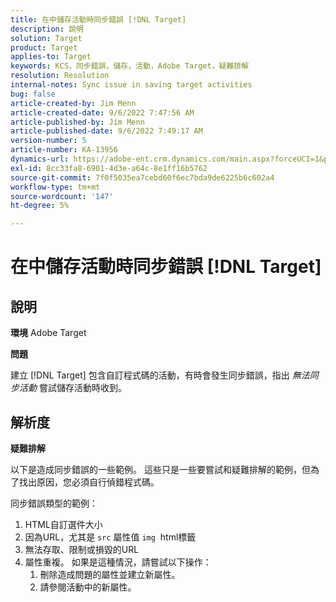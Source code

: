 ```yaml
---
title: 在中儲存活動時同步錯誤 [!DNL Target]
description: 說明
solution: Target
product: Target
applies-to: Target
keywords: KCS，同步錯誤，儲存，活動，Adobe Target，疑難排解
resolution: Resolution
internal-notes: Sync issue in saving target activities
bug: false
article-created-by: Jim Menn
article-created-date: 9/6/2022 7:47:56 AM
article-published-by: Jim Menn
article-published-date: 9/6/2022 7:49:17 AM
version-number: 5
article-number: KA-13956
dynamics-url: https://adobe-ent.crm.dynamics.com/main.aspx?forceUCI=1&pagetype=entityrecord&etn=knowledgearticle&id=e765de36-b82d-ed11-9db1-0022480866ad
exl-id: 8cc33fa8-6901-4d3e-a64c-8e1ff16b5762
source-git-commit: 7f0f5035ea7cebd60f6ec7bda9de6225b6c602a4
workflow-type: tm+mt
source-wordcount: '147'
ht-degree: 5%

---
```


# 在中儲存活動時同步錯誤 [!DNL Target]

## 說明


<b>環境</b>
Adobe Target

<b>問題</b>

建立 [!DNL Target] 包含自訂程式碼的活動，有時會發生同步錯誤，指出 *無法同步活動* 嘗試儲存活動時收到。


## 解析度


<b>疑難排解</b>

以下是造成同步錯誤的一些範例。
這些只是一些要嘗試和疑難排解的範例，但為了找出原因，您必須自行偵錯程式碼。

同步錯誤類型的範例：

1. HTML自訂選件大小
2. 因為URL，尤其是 `src` 屬性值 `img`  html標籤
3. 無法存取、限制或損毀的URL
4. 屬性重複。 如果是這種情況，請嘗試以下操作：
   1. 刪除造成問題的屬性並建立新屬性。
   2. 請參閱活動中的新屬性。
